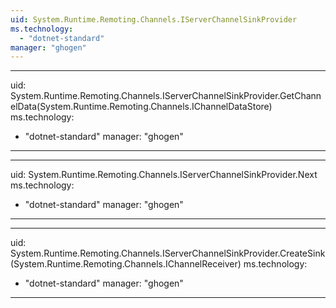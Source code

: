 ```yaml
---
uid: System.Runtime.Remoting.Channels.IServerChannelSinkProvider
ms.technology: 
  - "dotnet-standard"
manager: "ghogen"
---
```


---
uid: System.Runtime.Remoting.Channels.IServerChannelSinkProvider.GetChannelData(System.Runtime.Remoting.Channels.IChannelDataStore)
ms.technology: 
  - "dotnet-standard"
manager: "ghogen"
---

---
uid: System.Runtime.Remoting.Channels.IServerChannelSinkProvider.Next
ms.technology: 
  - "dotnet-standard"
manager: "ghogen"
---

---
uid: System.Runtime.Remoting.Channels.IServerChannelSinkProvider.CreateSink(System.Runtime.Remoting.Channels.IChannelReceiver)
ms.technology: 
  - "dotnet-standard"
manager: "ghogen"
---

